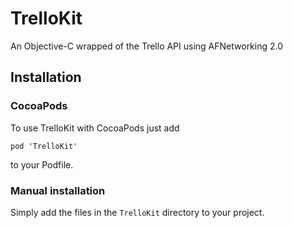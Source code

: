 # TrelloKit

An Objective-C wrapped of the Trello API using AFNetworking 2.0

## Installation

### CocoaPods

To use TrelloKit with CocoaPods just add

```
pod 'TrelloKit'
```

to your Podfile.

### Manual installation

Simply add the files in the `TrelloKit` directory to your project.
